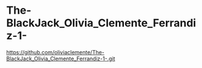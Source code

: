 # The-BlackJack_Olivia_Clemente_Ferrandiz-1-

https://github.com/oliviaclemente/The-BlackJack_Olivia_Clemente_Ferrandiz-1-.git 
